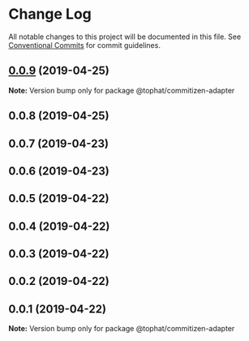# Change Log

All notable changes to this project will be documented in this file.
See [Conventional Commits](https://conventionalcommits.org) for commit guidelines.

## [0.0.9](https://github.com/tophat/commit-utils/compare/@tophat/commitizen-adapter@0.0.8...@tophat/commitizen-adapter@0.0.9) (2019-04-25)

**Note:** Version bump only for package @tophat/commitizen-adapter





## 0.0.8 (2019-04-25)



## 0.0.7 (2019-04-23)



## 0.0.6 (2019-04-23)



## 0.0.5 (2019-04-22)



## 0.0.4 (2019-04-22)



## 0.0.3 (2019-04-22)



## 0.0.2 (2019-04-22)



## 0.0.1 (2019-04-22)

**Note:** Version bump only for package @tophat/commitizen-adapter
